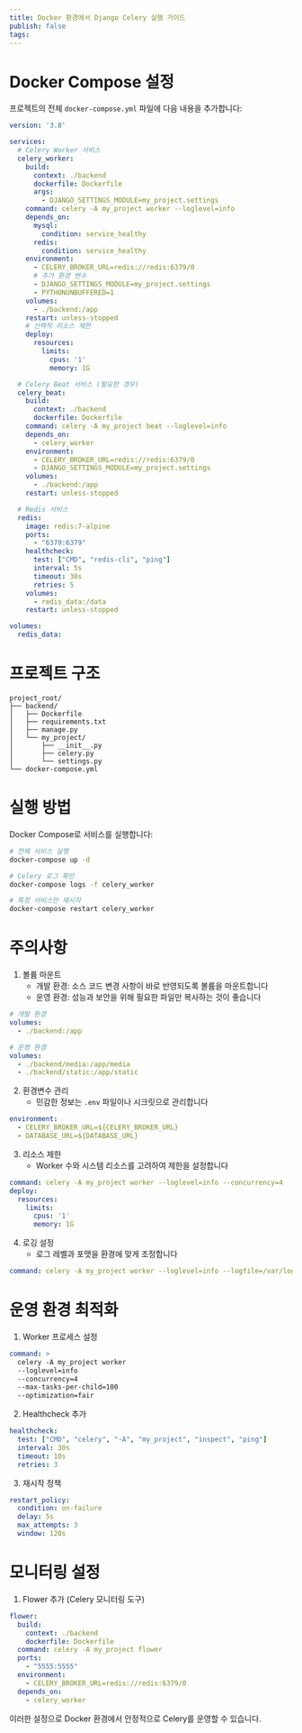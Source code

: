 ```yaml
---
title: Docker 환경에서 Django Celery 실행 가이드
publish: false
tags:
---
```

# Docker Compose 설정
프로젝트의 전체 `docker-compose.yml` 파일에 다음 내용을 추가합니다:

```yaml
version: '3.8'

services:
  # Celery Worker 서비스
  celery_worker:
    build:
      context: ./backend
      dockerfile: Dockerfile
      args:
        - DJANGO_SETTINGS_MODULE=my_project.settings
    command: celery -A my_project worker --loglevel=info
    depends_on:
      mysql:
        condition: service_healthy
      redis:
        condition: service_healthy
    environment:
      - CELERY_BROKER_URL=redis://redis:6379/0
      # 추가 환경 변수
      - DJANGO_SETTINGS_MODULE=my_project.settings
      - PYTHONUNBUFFERED=1
    volumes:
      - ./backend:/app
    restart: unless-stopped
    # 선택적 리소스 제한
    deploy:
      resources:
        limits:
          cpus: '1'
          memory: 1G

  # Celery Beat 서비스 (필요한 경우)
  celery_beat:
    build:
      context: ./backend
      dockerfile: Dockerfile
    command: celery -A my_project beat --loglevel=info
    depends_on:
      - celery_worker
    environment:
      - CELERY_BROKER_URL=redis://redis:6379/0
      - DJANGO_SETTINGS_MODULE=my_project.settings
    volumes:
      - ./backend:/app
    restart: unless-stopped

  # Redis 서비스
  redis:
    image: redis:7-alpine
    ports:
      - "6379:6379"
    healthcheck:
      test: ["CMD", "redis-cli", "ping"]
      interval: 5s
      timeout: 30s
      retries: 5
    volumes:
      - redis_data:/data
    restart: unless-stopped

volumes:
  redis_data:
```

# 프로젝트 구조
```
project_root/
├── backend/
│   ├── Dockerfile
│   ├── requirements.txt
│   ├── manage.py
│   └── my_project/
│       ├── __init__.py
│       ├── celery.py
│       └── settings.py
└── docker-compose.yml
```

# 실행 방법
Docker Compose로 서비스를 실행합니다:

```bash
# 전체 서비스 실행
docker-compose up -d

# Celery 로그 확인
docker-compose logs -f celery_worker

# 특정 서비스만 재시작
docker-compose restart celery_worker
```

# 주의사항

1. 볼륨 마운트
   - 개발 환경: 소스 코드 변경 사항이 바로 반영되도록 볼륨을 마운트합니다
   - 운영 환경: 성능과 보안을 위해 필요한 파일만 복사하는 것이 좋습니다

```yaml
# 개발 환경
volumes:
  - ./backend:/app

# 운영 환경
volumes:
  - ./backend/media:/app/media
  - ./backend/static:/app/static
```

2. 환경변수 관리
   - 민감한 정보는 `.env` 파일이나 시크릿으로 관리합니다

```yaml
environment:
  - CELERY_BROKER_URL=${CELERY_BROKER_URL}
  - DATABASE_URL=${DATABASE_URL}
```

3. 리소스 제한
   - Worker 수와 시스템 리소스를 고려하여 제한을 설정합니다

```yaml
command: celery -A my_project worker --loglevel=info --concurrency=4
deploy:
  resources:
    limits:
      cpus: '1'
      memory: 1G
```

4. 로깅 설정
   - 로그 레벨과 포맷을 환경에 맞게 조정합니다

```yaml
command: celery -A my_project worker --loglevel=info --logfile=/var/log/celery.log
```

# 운영 환경 최적화

1. Worker 프로세스 설정
```yaml
command: >
  celery -A my_project worker
  --loglevel=info
  --concurrency=4
  --max-tasks-per-child=100
  --optimization=fair
```

2. Healthcheck 추가
```yaml
healthcheck:
  test: ["CMD", "celery", "-A", "my_project", "inspect", "ping"]
  interval: 30s
  timeout: 10s
  retries: 3
```

3. 재시작 정책
```yaml
restart_policy:
  condition: on-failure
  delay: 5s
  max_attempts: 3
  window: 120s
```

# 모니터링 설정

1. Flower 추가 (Celery 모니터링 도구)
```yaml
flower:
  build:
    context: ./backend
    dockerfile: Dockerfile
  command: celery -A my_project flower
  ports:
    - "5555:5555"
  environment:
    - CELERY_BROKER_URL=redis://redis:6379/0
  depends_on:
    - celery_worker
```

이러한 설정으로 Docker 환경에서 안정적으로 Celery를 운영할 수 있습니다.